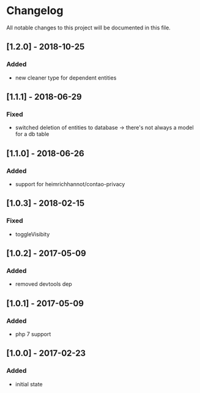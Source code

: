 # Changelog
All notable changes to this project will be documented in this file.

## [1.2.0] - 2018-10-25

### Added
- new cleaner type for dependent entities

## [1.1.1] - 2018-06-29

### Fixed
- switched deletion of entities to database -> there's not always a model for a db table

## [1.1.0] - 2018-06-26

### Added
- support for heimrichhannot/contao-privacy

## [1.0.3] - 2018-02-15

### Fixed
- toggleVisibity

## [1.0.2] - 2017-05-09

### Added
- removed devtools dep

## [1.0.1] - 2017-05-09

### Added
- php 7 support

## [1.0.0] - 2017-02-23

### Added
- initial state
